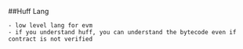 ##Huff Lang

    - low level lang for evm
    - if you understand huff, you can understand the bytecode even if contract is not verified